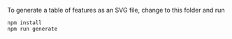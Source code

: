 To generate a table of features as an SVG file, change to this folder and run
```
npm install
npm run generate
```